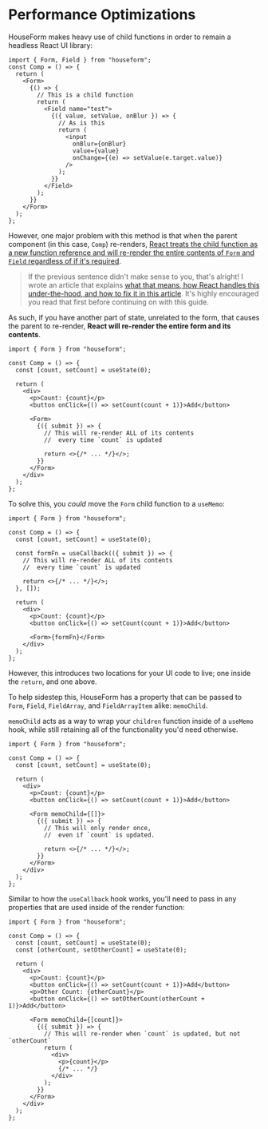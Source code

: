 # Performance Optimizations

HouseForm makes heavy use of child functions in order to remain a headless React UI library:

```tsx
import { Form, Field } from "houseform";
const Comp = () => {
  return (
    <Form>
      {() => {
        // This is a child function
        return (
          <Field name="test">
            {({ value, setValue, onBlur }) => {
              // As is this
              return (
                <input
                  onBlur={onBlur}
                  value={value}
                  onChange={(e) => setValue(e.target.value)}
                />
              );
            }}
          </Field>
        );
      }}
    </Form>
  );
};
```

However, one major problem with this method is that when the parent component (in this case, `Comp`) re-renders, [React treats the child function as a new function reference and will re-render the entire contents of `Form` and `Field` regardless of if it's required](https://unicorn-utterances.com/posts/functions-are-killing-react-performance#children-functions).

> If the previous sentence didn't make sense to you, that's alright! I wrote an article that explains [what that means, how React handles this under-the-hood, and how to fix it in this article](https://unicorn-utterances.com/posts/functions-are-killing-react-performance#children-functions). It's highly encouraged you read that first before continuing on with this guide.

As such, if you have another part of state, unrelated to the form, that causes the parent to re-render, **React will re-render the entire form and its contents**.

```tsx
import { Form } from "houseform";

const Comp = () => {
  const [count, setCount] = useState(0);

  return (
    <div>
      <p>Count: {count}</p>
      <button onClick={() => setCount(count + 1)}>Add</button>

      <Form>
        {({ submit }) => {
          // This will re-render ALL of its contents
          //  every time `count` is updated

          return <>{/* ... */}</>;
        }}
      </Form>
    </div>
  );
};
```

To solve this, you _could_ move the `Form` child function to a `useMemo`:

```tsx
import { Form } from "houseform";

const Comp = () => {
  const [count, setCount] = useState(0);

  const formFn = useCallback(({ submit }) => {
    // This will re-render ALL of its contents
    //  every time `count` is updated

    return <>{/* ... */}</>;
  }, []);

  return (
    <div>
      <p>Count: {count}</p>
      <button onClick={() => setCount(count + 1)}>Add</button>

      <Form>{formFn}</Form>
    </div>
  );
};
```

However, this introduces two locations for your UI code to live; one inside the `return`, and one above.

To help sidestep this, HouseForm has a property that can be passed to `Form`, `Field`, `FieldArray`, and `FieldArrayItem` alike: `memoChild`.

`memoChild` acts as a way to wrap your `children` function inside of a `useMemo` hook, while still retaining all of the functionality you'd need otherwise.

```tsx
import { Form } from "houseform";

const Comp = () => {
  const [count, setCount] = useState(0);

  return (
    <div>
      <p>Count: {count}</p>
      <button onClick={() => setCount(count + 1)}>Add</button>

      <Form memoChild={[]}>
        {({ submit }) => {
          // This will only render once,
          //  even if `count` is updated.

          return <>{/* ... */}</>;
        }}
      </Form>
    </div>
  );
};
```

Similar to how the `useCallback` hook works, you'll need to pass in any properties that are used inside of the render function:

```tsx
import { Form } from "houseform";

const Comp = () => {
  const [count, setCount] = useState(0);
  const [otherCount, setOtherCount] = useState(0);

  return (
    <div>
      <p>Count: {count}</p>
      <button onClick={() => setCount(count + 1)}>Add</button>
      <p>Other Count: {otherCount}</p>
      <button onClick={() => setOtherCount(otherCount + 1)}>Add</button>

      <Form memoChild={[count]}>
        {({ submit }) => {
          // This will re-render when `count` is updated, but not `otherCount`
          return (
            <div>
              <p>{count}</p>
              {/* ... */}
            </div>
          );
        }}
      </Form>
    </div>
  );
};
```
